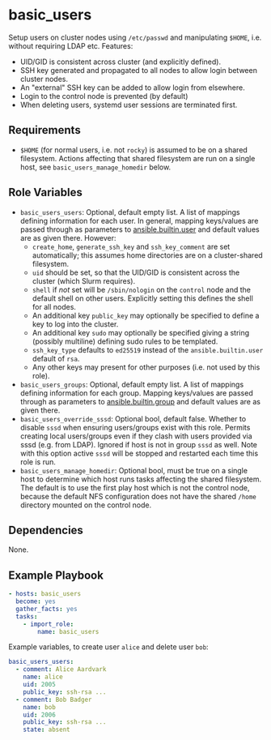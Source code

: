 
basic_users
===========

Setup users on cluster nodes using `/etc/passwd` and manipulating `$HOME`, i.e.
without requiring LDAP etc. Features:
- UID/GID is consistent across cluster (and explicitly defined).
- SSH key generated and propagated to all nodes to allow login between cluster nodes.
- An "external" SSH key can be added to allow login from elsewhere.
- Login to the control node is prevented (by default)
- When deleting users, systemd user sessions are terminated first.

Requirements
------------
- `$HOME` (for normal users, i.e. not `rocky`) is assumed to be on a shared
  filesystem. Actions affecting that shared filesystem are run on a single host,
  see `basic_users_manage_homedir` below.

Role Variables
--------------

- `basic_users_users`: Optional, default empty list. A list of mappings defining information for each user. In general, mapping keys/values are passed through as parameters to [ansible.builtin.user](https://docs.ansible.com/ansible/latest/collections/ansible/builtin/user_module.html) and default values are as given there. However:
  - `create_home`, `generate_ssh_key` and `ssh_key_comment` are set automatically; this assumes home directories are on a cluster-shared filesystem.
  - `uid` should be set, so that the UID/GID is consistent across the cluster (which Slurm requires).
  - `shell` if *not* set will be `/sbin/nologin` on the `control` node and the default shell on other users. Explicitly setting this defines the shell for all nodes.
  - An additional key `public_key` may optionally be specified to define a key to log into the cluster.
  - An additional key `sudo` may optionally be specified giving a string (possibly multiline) defining sudo rules to be templated.
  - `ssh_key_type` defaults to `ed25519` instead of the `ansible.builtin.user` default of `rsa`.
  - Any other keys may present for other purposes (i.e. not used by this role).
- `basic_users_groups`: Optional, default empty list. A list of mappings defining information for each group. Mapping keys/values are passed through as parameters to [ansible.builtin.group](https://docs.ansible.com/ansible/latest/collections/ansible/builtin/group_module.html) and default values are as given there.
- `basic_users_override_sssd`: Optional bool, default false. Whether to disable `sssd` when ensuring users/groups exist with this role. Permits creating local users/groups even if they clash with users provided via sssd (e.g. from LDAP). Ignored if host is not in group `sssd` as well. Note with this option active `sssd` will be stopped and restarted each time this role is run.
- `basic_users_manage_homedir`: Optional bool, must be true on a single host to
  determine which host runs tasks affecting the shared filesystem. The default
  is to use the first play host which is not the control node, because the
  default NFS configuration does not have the shared `/home` directory mounted
  on the control node.

Dependencies
------------

None.

Example Playbook
----------------

```yaml
- hosts: basic_users
  become: yes
  gather_facts: yes
  tasks:
    - import_role:
        name: basic_users
```

Example variables, to create user `alice` and delete user `bob`:

```yaml
basic_users_users:
  - comment: Alice Aardvark
    name: alice
    uid: 2005
    public_key: ssh-rsa ...
  - comment: Bob Badger
    name: bob
    uid: 2006
    public_key: ssh-rsa ...
    state: absent
```
